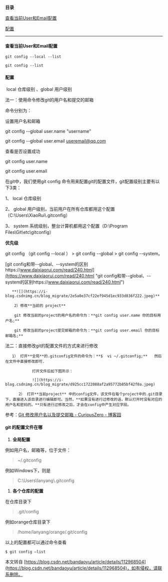  

**目录**

[查看当前User和Email配置](about:blank#%E6%9F%A5%E7%9C%8B%E5%BD%93%E5%89%8DUser%E5%92%8CEmail%E9%85%8D%E7%BD%AE)

[配置](about:blank#%E9%85%8D%E7%BD%AE)

* * *

#### **查看当前User和Email配置**

`git config --local --list` 

`git config --list` 

#### **配置**

**​​​​​​​** local   仓库级别 、global 用户级别

法一：使用命令修改git的用户名和提交的邮箱

 命令分别为：

设置用户名和邮箱

git config --global user.name "username"

git config --global user.email  useremail@qq.com

查看是否设置成功

git config user.name

git config user.email

在git中，我们使用git config 命令用来配置git的配置文件，git配置级别主要有以下3类：

1、 local   仓库级别

2、 global 用户级别，当前用户在所有仓库都用这个配置（C:\\Users\\XiaoRui\\.gitconfig）

3、 system 系统级别，整台计算机都用这个配置（D:\\Program Files\\Git\\etc\\gitconfig）

**优先级**

git config （git config  --local ） > git config --global > git config --system。

[git config和带--global、--system的区别https://www.daixiaorui.com/read/240.html](https://www.daixiaorui.com/read/240.html "git config和带--global、--system的区别https://www.daixiaorui.com/read/240.html")

       **![](https://i-blog.csdnimg.cn/blog_migrate/2e5a0e37cf22ef945d1ec933d836f222.jpeg)**

        2）修改**当前的 project**

        git 修改当前的project的用户名的命令为：**git config user.name 你的目标用户名;**

        git 修改当前的project提交邮箱的命令为：**git config user.email 你的目标邮箱名;**

法二：直接修改git的配置文件的方式来进行修改

       1） 打开**全局**的.gitconfig文件的命令为：**$  vi ~/.gitconfig;**   然后在文件中直接修改即可.

                打开文件后如下图所示：

                ![](https://i-blog.csdnimg.cn/blog_migrate/d925cc1722088af2a95772b85bf42f0a.jpeg)     

          2） 打开**当前project** 中的config文件，该文件在每个project中的.git目录下，直接进入该目录进行编辑即可。当然，**如果没有进行过修改的话，默认打开时没有对应的用户名和密码的。**只有进行过修改之后，才会在config中产生对应字段。

参考：[Git 修改用户名以及提交邮箱 - CuriousZero - 博客园](https://www.cnblogs.com/shenxiaolin/p/7896489.html "Git 修改用户名以及提交邮箱 - CuriousZero - 博客园")

#### git 的配置文件在哪

1.  **全局配置**

例如用户名，邮箱等，位于文件：

> ~/.gitconfig

例如Windows下，则是

> C:\\Users\\lanyang\\.gitconfig

[](https://blog.csdn.net/bandaoyu/article/details/112968504)

1.  **各个仓库的配置**

在仓库目录下

> .git/config

例如orange仓库目录下

> /home/lanyang/orange/.git/config

以上的配置都可以通过命令查看

```
$ git config –list 
```

  

本文转自 [https://blog.csdn.net/bandaoyu/article/details/112968504](https://blog.csdn.net/bandaoyu/article/details/112968504)，如有侵权，请联系删除。